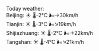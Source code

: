 Today weather:  
Beijing: ☀️ 🌡️-2°C 🌬️→30km/h  
Tianjin: ☀️ 🌡️-3°C 🌬️↘19km/h  
Shijiazhuang: ☀️ 🌡️-2°C 🌬️→22km/h  
Tangshan: ☀️ 🌡️-4°C 🌬️↘21km/h  
